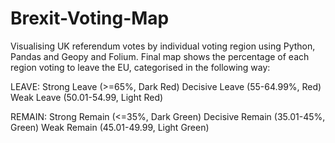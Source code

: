 # Brexit-Voting-Map
Visualising UK referendum votes by individual voting region using Python, Pandas and Geopy and Folium.
Final map shows the percentage of each region voting to leave the EU, categorised in the following way:

LEAVE:
Strong Leave (>=65%, Dark Red)
Decisive Leave (55-64.99%, Red)
Weak Leave (50.01-54.99, Light Red)

REMAIN:
Strong Remain (<=35%, Dark Green)
Decisive Remain (35.01-45%, Green)
Weak Remain (45.01-49.99, Light Green)

